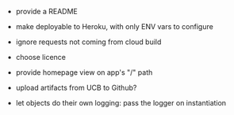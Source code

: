 - provide a README
- make deployable to Heroku, with only ENV vars to configure
- ignore requests not coming from cloud build

- choose licence
- provide homepage view on app's "/" path


- upload artifacts from UCB to Github?

- let objects do their own logging: pass the logger on instantiation
